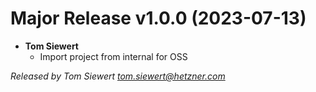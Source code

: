 # Major Release v1.0.0 (2023-07-13)
  * **Tom Siewert**
    * Import project from internal for OSS

*Released by Tom Siewert <tom.siewert@hetzner.com>*
